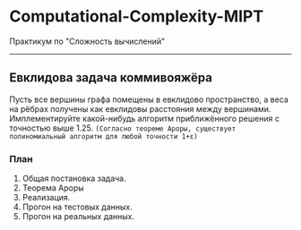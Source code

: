# Computational-Complexity-MIPT
Практикум по "Сложность вычислений"
***
## Евклидова задача коммивояжёра
Пусть все вершины графа помещены в евклидово пространство, а веса на рёбрах 
получены как евклидовы расстояния между вершинами.
Имплементируйте какой-нибудь алгоритм приближённого решения с точностью выше 1.25. 
`(Согласно теореме Ароры, существует полиномиальный алгоритм для любой точности 1+ε)`
### План
1. Общая постановка задача.
3. Теорема Ароры
4. Реализация.
5. Прогон на тестовых данных.
6. Прогон на реальных данных.
